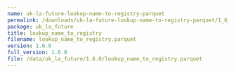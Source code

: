 ```yaml
---
name: uk-la-future-lookup-name-to-registry-parquet
permalink: /downloads/uk-la-future-lookup-name-to-registry-parquet/1_6_0
package: uk_la_future
title: lookup_name_to_registry
filename: lookup_name_to_registry.parquet
version: 1.6.0
full_version: 1.6.0
file: /data/uk_la_future/1.6.0/lookup_name_to_registry.parquet
---
```

